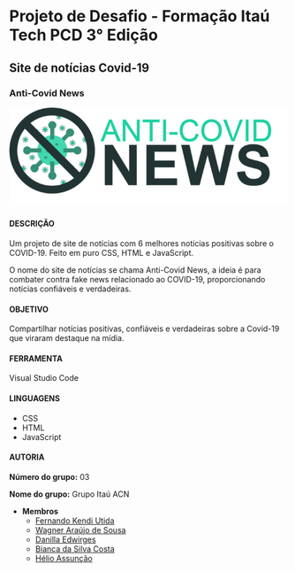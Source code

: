 # Projeto de Desafio - Formação Itaú Tech PCD 3° Edição
## Site de notícias Covid-19
### Anti-Covid News

<p style="text-align: center">
  <img src="/assets/images/acn-logo.png" alt="Logotipo de anti-covid e nome de site Anti-Covid News">
</p>

#### DESCRIÇÃO

Um projeto de site de notícias com 6 melhores notícias positivas sobre o COVID-19. Feito em puro CSS, HTML e JavaScript. 

O nome do site de notícias se chama Anti-Covid News, a ideia é para combater contra fake news relacionado ao COVID-19, proporcionando notícias confiáveis e verdadeiras.

#### OBJETIVO

Compartilhar notícias positivas, confiáveis e verdadeiras sobre a Covid-19 que viraram destaque na mídia.

#### FERRAMENTA

Visual Studio Code

#### LINGUAGENS

- CSS
- HTML
- JavaScript

#### AUTORIA

**Número do grupo:** 03

**Nome do grupo:** Grupo Itaú ACN

- **Membros**
  - [Fernando Kendi Utida](https://github.com/fedkendi)
  - [Wagner Araújo de Sousa](https://github.com/jsawagner)
  - [Danilla Edwirges](https://github.com/DanillaEdwirges)
  - [Bianca da Silva Costa ](https://github.com/Biasilvacosta)
  - [Hélio Assunção](https://github.com/helioBAssuncao)
